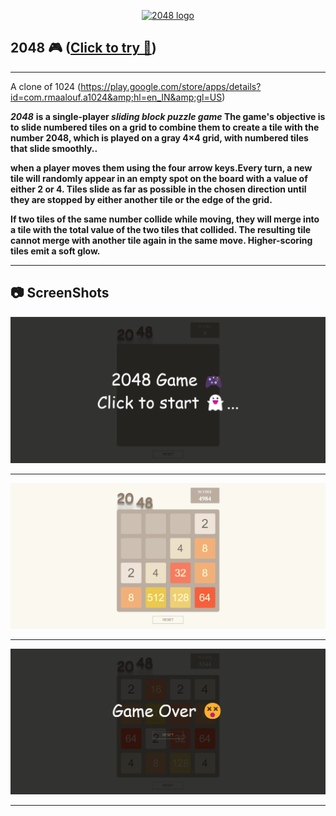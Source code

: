 <p align="center">
  <a href="" rel="noopener">
 <img  width="400px" src="https://github.com/AbdallahHemdan/HamDola2048Game/blob/master/images/logo.png" alt="2048 logo"></a>
</p>

## 2048 🎮 ([Click to try 🚀](https://aakash-sondagar.github.io/2048/))
---
A clone of 1024 (https://play.google.com/store/apps/details?id=com.rmaalouf.a1024&amp;hl=en_IN&amp;gl=US)

**_2048_** __is a single-player _sliding block puzzle game_ The game's objective is to slide numbered tiles on a grid to combine them to create a tile with the number 2048, which is played on a gray 4×4 grid, with numbered tiles that slide smoothly..__

__when a player moves them using the four arrow keys.Every turn, a new tile will randomly appear in an empty spot on the board with a value of either 2 or 4. Tiles slide as far as possible in the chosen direction until they are stopped by either another tile or the edge of the grid.__

__If two tiles of the same number collide while moving, they will merge into a tile with the total value of the two tiles that collided. The resulting tile cannot merge with another tile again in the same move. Higher-scoring tiles emit a soft glow.__

---
## 📷 ScreenShots 
<div align="center">
<img src="https://github.com/Aakash-Sondagar/2048/blob/main/screenshot/1.png">
<hr>
<img src="https://github.com/Aakash-Sondagar/2048/blob/main/screenshot/2.png">
<hr>
<img src="https://github.com/Aakash-Sondagar/2048/blob/main/screenshot/3.png">
<hr>
</div>

